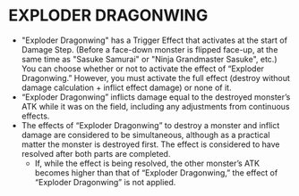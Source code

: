 
# EXPLODER DRAGONWING

*   "Exploder Dragonwing" has a Trigger Effect that activates at the start of Damage Step. (Before a face-down monster is flipped face-up, at the same time as "Sasuke Samurai" or "Ninja Grandmaster Sasuke", etc.) You can choose whether or not to activate the effect of “Exploder Dragonwing.” However, you must activate the full effect (destroy without damage calculation + inflict effect damage) or none of it.
*   “Exploder Dragonwing” inflicts damage equal to the destroyed monster’s ATK while it was on the field, including any adjustments from continuous effects.
*   The effects of “Exploder Dragonwing” to destroy a monster and inflict damage are considered to be simultaneous, although as a practical matter the monster is destroyed first. The effect is considered to have resolved after both parts are completed.
    *   If, while the effect is being resolved, the other monster’s ATK becomes higher than that of “Exploder Dragonwing,” the effect of “Exploder Dragonwing” is not applied.

  